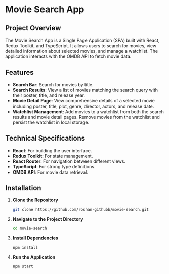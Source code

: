 # Movie Search App

## Project Overview

The Movie Search App is a Single Page Application (SPA) built with React, Redux Toolkit, and TypeScript. It allows users to search for movies, view detailed information about selected movies, and manage a watchlist. The application interacts with the OMDB API to fetch movie data.

## Features

- **Search Bar**: Search for movies by title.
- **Search Results**: View a list of movies matching the search query with their poster, title, and release year.
- **Movie Detail Page**: View comprehensive details of a selected movie including poster, title, plot, genre, director, actors, and release date.
- **Watchlist Management**: Add movies to a watchlist from both the search results and movie detail pages. Remove movies from the watchlist and persist the watchlist in local storage.

## Technical Specifications

- **React**: For building the user interface.
- **Redux Toolkit**: For state management.
- **React Router**: For navigation between different views.
- **TypeScript**: For strong type definitions.
- **OMDB API**: For movie data retrieval.

## Installation

1. **Clone the Repository**

   ```bash
   git clone https://github.com/roshan-githubb/movie-search.git
2. **Navigate to the Project Directory**
   ```bash
   cd movie-search
3. **Install Dependencies**
   ```bash
   npm install
4. **Run the Application**
   ```bash
   npm start
